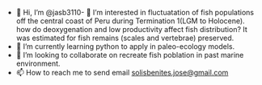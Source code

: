 - 👋 Hi, I’m @jasb3110- 👀 I’m interested in fluctuatation of fish populations off the central coast of Peru during Termination 1(LGM to Holocene). how do deoxygenation and low productivity affect fish distribution? It was estimated for fish remains (scales and vertebrae) preserved.
- 🌱 I’m currently learning python to apply in paleo-ecology models.
- 💞️ I’m looking to collaborate on recreate fish poblation in past marine environment.
- 📫 How to reach me to send email solisbenites.jose@gmail.com
